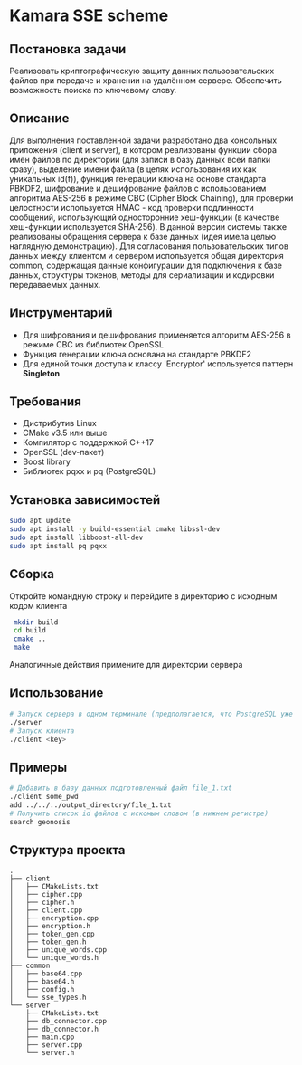 # Kamara SSE scheme

## Постановка задачи
Реализовать криптографическую защиту данных пользовательских файлов при передаче и хранении на удалённом сервере. Обеспечить возможность поиска по ключевому слову.

## Описание
Для выполнения поставленной задачи разработано два консольных приложения (client и server), в котором реализованы функции сбора имён файлов по директории (для записи в базу данных всей папки сразу), выделение имени файла 
(в целях использования их как уникальных id(f)), функция генерации ключа на основе стандарта PBKDF2, шифрование и дешифрование файлов с использованием алгоритма AES-256 в режиме CBC (Cipher Block Chaining), 
для проверки целостности используется HMAC - код проверки подлинности сообщений, использующий односторонние хеш-функции (в качестве хеш-функции используется SHA-256). В данной версии системы также реализованы обращения сервера к базе данных
(идея имела целью наглядную демонстрацию). Для согласования пользовательских типов данных между клиентом и сервером используется общая директория common, содержащая данные конфигурации для подключения к базе данных,
структуры токенов, методы для сериализации и кодировки передаваемых данных.

## Инструментарий
- Для шифрования и дешифрования применяется алгоритм AES-256 в режиме CBC из библиотек OpenSSL
- Функция генерации ключа основана на стандарте PBKDF2
- Для единой точки доступа к классу 'Encryptor' используется паттерн **Singleton**

## Требования
- Дистрибутив Linux
- CMake v3.5 или выше
- Компилятор с поддержкой C++17
- OpenSSL (dev-пакет)
- Boost library
- Библиотек pqxx и pq (PostgreSQL)

## Установка зависимостей
```bash
sudo apt update
sudo apt install -y build-essential cmake libssl-dev
sudo apt install libboost-all-dev
sudo apt install pq pqxx
```

## Сборка
   Откройте командную строку и перейдите в директорию с исходным кодом клиента
   ```bash
    mkdir build
    cd build
    cmake ..
    make
   ```
  Аналогичные действия примените для директории сервера
## Использование
   ```bash
   # Запуск сервера в одном терминале (предполагается, что PostgreSQL уже поднят в docker)
   ./server
   # Запуск клиента
   ./client <key>
   ```
## Примеры
   ```bash
   # Добавить в базу данных подготовленный файл file_1.txt
   ./client some_pwd
   add ../../../output_directory/file_1.txt
   # Получить список id файлов с искомым словом (в нижнем регистре)
   search geonosis
   ```
## Структура проекта

```
.
├── client
│   ├── CMakeLists.txt
│   ├── cipher.cpp
│   ├── cipher.h
│   ├── client.cpp
│   ├── encryption.cpp
│   ├── encryption.h
│   ├── token_gen.cpp
│   ├── token_gen.h
│   ├── unique_words.cpp
│   └── unique_words.h
├── common
│   ├── base64.cpp
│   ├── base64.h
│   ├── config.h
│   └── sse_types.h
└── server
    ├── CMakeLists.txt
    ├── db_connector.cpp
    ├── db_connector.h
    ├── main.cpp
    ├── server.cpp
    └── server.h
```
